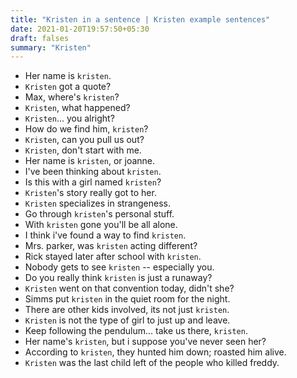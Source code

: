 ```yaml
---
title: "Kristen in a sentence | Kristen example sentences"
date: 2021-01-20T19:57:50+05:30
draft: falses
summary: "Kristen"
---
```

- Her name is `kristen`.
- `Kristen` got a quote?
- Max, where's `kristen`?
- `Kristen`, what happened?
- `Kristen`... you alright?
- How do we find him, `kristen`?
- `Kristen`, can you pull us out?
- `Kristen`, don't start with me.
- Her name is `kristen`, or joanne.
- I've been thinking about `kristen`.
- Is this with a girl named `kristen`?
- `Kristen`'s story really got to her.
- `Kristen` specializes in strangeness.
- Go through `kristen`'s personal stuff.
- With `kristen` gone you'll be all alone.
- I think i've found a way to find `kristen`.
- Mrs. parker, was `kristen` acting different?
- Rick stayed later after school with `kristen`.
- Nobody gets to see `kristen` -- especially you.
- Do you really think `kristen` is just a runaway?
- `Kristen` went on that convention today, didn't she?
- Simms put `kristen` in the quiet room for the night.
- There are other kids involved, its not just `kristen`.
- `Kristen` is not the type of girl to just up and leave.
- Keep following the pendulum... take us there, `kristen`.
- Her name's `kristen`, but i suppose you've never seen her?
- According to `kristen`, they hunted him down; roasted him alive.
- `Kristen` was the last child left of the people who killed freddy.
                 
